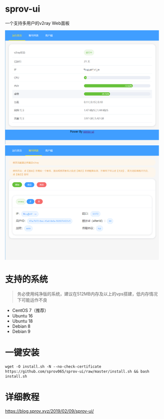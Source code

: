 # sprov-ui
 一个支持多用户的v2ray Web面板
 
![1.png](1.png)
![2.png](2.png)

# 支持的系统
>务必使用纯净版的系统，建议在512MB内存及以上的vps搭建，低内存情况下可能运作不良
 - CentOS 7（推荐）
 - Ubuntu 16
 - Ubuntu 18
 - Debian 8
 - Debian 9

# 一键安装
```
wget -O install.sh -N --no-check-certificate https://github.com/sprov065/sprov-ui/raw/master/install.sh && bash install.sh
```
# 详细教程
https://blog.sprov.xyz/2019/02/09/sprov-ui/
